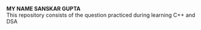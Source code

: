 <b>MY NAME SANSKAR GUPTA</b> 
<br>
This repository consists of the question practiced during learning C++ and DSA
